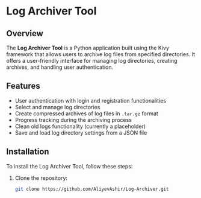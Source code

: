 # Log Archiver Tool


## Overview

The **Log Archiver Tool** is a Python application built using the Kivy framework that allows users to archive log files from specified directories. It offers a user-friendly interface for managing log directories, creating archives, and handling user authentication.

## Features

- User authentication with login and registration functionalities
- Select and manage log directories
- Create compressed archives of log files in `.tar.gz` format
- Progress tracking during the archiving process
- Clean old logs functionality (currently a placeholder)
- Save and load log directory settings from a JSON file

## Installation

To install the Log Archiver Tool, follow these steps:

1. Clone the repository:

   ```bash
   git clone https://github.com/AliyevAshir/Log-Archiver.git
